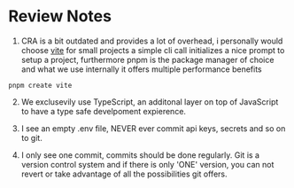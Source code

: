 # Review Notes

1. CRA is a bit outdated and provides a lot of overhead, i personally would choose [vite](https://vitejs.dev/guide/) for small projects a simple cli call initializes a nice prompt to setup a project, furthermore pnpm is the package manager of choice and what we use internally it offers multiple performance benefits

`pnpm create vite`

2. We exclusevily use TypeScript, an additonal layer on top of JavaScript to have a type safe develpoment expierence.

3. I see an empty .env file, NEVER ever commit api keys, secrets and so on to git.

4. I only see one commit, commits should be done regularly. Git is a version control system and if there is only 'ONE' version, you can not revert or take advantage of all the possibilities git offers.
